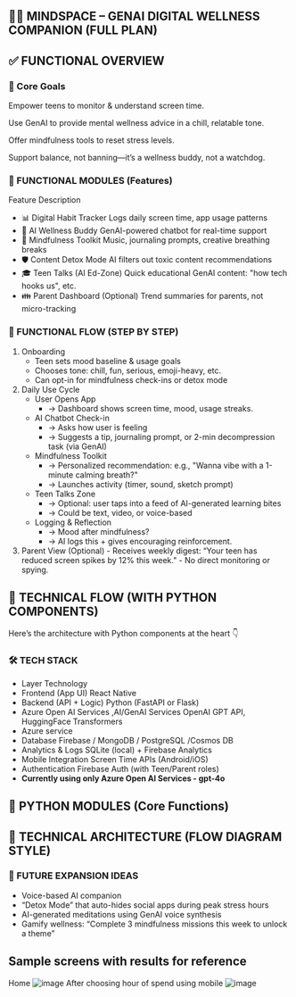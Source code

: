 ## 📱💡 MINDSPACE – GENAI DIGITAL WELLNESS COMPANION (FULL PLAN)

## ✅ FUNCTIONAL OVERVIEW

### 🎯 Core Goals
Empower teens to monitor & understand screen time.

Use GenAI to provide mental wellness advice in a chill, relatable tone.

Offer mindfulness tools to reset stress levels.

Support balance, not banning—it’s a wellness buddy, not a watchdog.

### 🧩 FUNCTIONAL MODULES (Features)

Feature	Description
 - 📊 Digital Habit Tracker	Logs daily screen time, app usage patterns
 - 🤖 AI Wellness Buddy	GenAI-powered chatbot for real-time support
 - 🧘 Mindfulness Toolkit	Music, journaling prompts, creative breathing breaks
 - 🛡️ Content Detox Mode	AI filters out toxic content recommendations
 - 🎓 Teen Talks (AI Ed-Zone)	Quick educational GenAI content: "how tech hooks us", etc.
 - 👪 Parent Dashboard (Optional)	Trend summaries for parents, not micro-tracking

### 🔁 FUNCTIONAL FLOW (STEP BY STEP)
1. Onboarding
      - Teen sets mood baseline & usage goals
      - Chooses tone: chill, fun, serious, emoji-heavy, etc.
      - Can opt-in for mindfulness check-ins or detox mode
2. Daily Use Cycle
     - User Opens App
        - → Dashboard shows screen time, mood, usage streaks.
     - AI Chatbot Check-in
        - → Asks how user is feeling
        - → Suggests a tip, journaling prompt, or 2-min decompression task (via GenAI)
     - Mindfulness Toolkit
        - → Personalized recommendation: e.g., "Wanna vibe with a 1-minute calming breath?"
        - → Launches activity (timer, sound, sketch prompt)
    - Teen Talks Zone
        - → Optional: user taps into a feed of AI-generated learning bites
        - → Could be text, video, or voice-based
    - Logging & Reflection
        - → Mood after mindfulness?
        - → AI logs this + gives encouraging reinforcement.
3. Parent View (Optional)
        - Receives weekly digest: “Your teen has reduced screen spikes by 12% this week."
        - No direct monitoring or spying.

## 🔧 TECHNICAL FLOW (WITH PYTHON COMPONENTS)
Here’s the architecture with Python components at the heart 👇

### 🛠️ TECH STACK
- Layer	Technology
- Frontend (App UI)	React Native
- Backend (API + Logic)	Python (FastAPI or Flask)
- Azure Open AI Services ,AI/GenAI Services	OpenAI GPT API, HuggingFace Transformers
- Azure service
- Database	Firebase / MongoDB / PostgreSQL /Cosmos DB
- Analytics & Logs	SQLite (local) + Firebase Analytics
- Mobile Integration	Screen Time APIs (Android/iOS)
- Authentication	Firebase Auth (with Teen/Parent roles)
- **Currently using only Azure Open AI Services - gpt-4o**

## 🧠 PYTHON MODULES (Core Functions)

     
## 🧭 TECHNICAL ARCHITECTURE (FLOW DIAGRAM STYLE)


### 🎯 FUTURE EXPANSION IDEAS
  - Voice-based AI companion
  - “Detox Mode” that auto-hides social apps during peak stress hours
  - AI-generated meditations using GenAI voice synthesis
  - Gamify wellness: “Complete 3 mindfulness missions this week to unlock a theme”


## Sample screens with results for reference
Home
 ![image](https://github.com/user-attachments/assets/64956e4c-47b0-4a82-94d1-dc7bf354d702)
 After choosing hour of spend using mobile
 ![image](https://github.com/user-attachments/assets/866ad42a-47f5-4f1e-9219-0f04c9e778fa)


